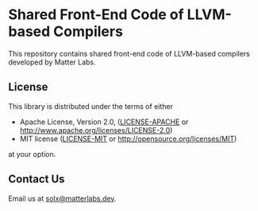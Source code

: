 # Shared Front-End Code of LLVM-based Compilers

This repository contains shared front-end code of LLVM-based compilers developed by Matter Labs.

## License

This library is distributed under the terms of either

- Apache License, Version 2.0, ([LICENSE-APACHE](LICENSE-APACHE) or <http://www.apache.org/licenses/LICENSE-2.0>)
- MIT license ([LICENSE-MIT](LICENSE-MIT) or <http://opensource.org/licenses/MIT>)

at your option.

## Contact Us

Email us at [solx@matterlabs.dev](mailto:solx@matterlabs.dev).
